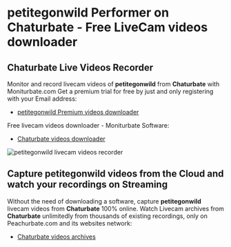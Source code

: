 # petitegonwild Performer on Chaturbate - Free LiveCam videos downloader

## Chaturbate Live Videos Recorder

Monitor and record livecam videos of **petitegonwild** from **Chaturbate** with Moniturbate.com
Get a premium trial for free by just and only registering with your Email address:
* [petitegonwild Premium videos downloader](https://moniturbate.com/request-demo-licence-key.html)

Free livecam videos downloader - Moniturbate Software:
* [Chaturbate videos downloader](https://moniturbate.com/moniturbate-download-software.html)

![petitegonwild livecam videos recorder](https://peachurnet.com/templates/moniturbate-software.png)


## Capture petitegonwild videos from the Cloud and watch your recordings on Streaming

Without the need of downloading a software, capture **petitegonwild** livecam videos from **Chaturbate** 100% online.
Watch Livecam archives from **Chaturbate** unlimitedly from thousands of existing recordings, only on Peachurbate.com and its websites network:
* [Chaturbate videos archives](https://peachurnet.com/)
